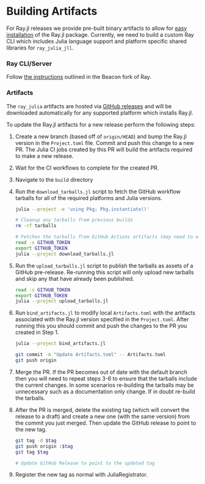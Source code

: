# Building Artifacts

For Ray.jl releases we provide pre-built binary artifacts to allow for [easy installation](./installation.md) of the Ray.jl package. Currently, we need to build a custom Ray CLI which includes Julia language support and platform specific shared libraries for `ray_julia_jll`.

### Ray CLI/Server

Follow [the instructions](https://github.com/beacon-biosignals/ray/blob/beacon-main/python/README-building-wheels.md) outlined in the Beacon fork of Ray.

### Artifacts

The `ray_julia` artifacts are hosted via [GitHub releases](https://github.com/beacon-biosignals/Ray.jl/releases) and will be downloaded automatically for any supported platform which installs Ray.jl.

To update the Ray.jl artifacts for a new release perform the following steps:

1. Create a new branch (based off of `origin/HEAD`) and bump the Ray.jl version in the `Project.toml` file. Commit and push this change to a new PR. The Julia CI jobs created by this PR will build the artifacts required to make a new release.

2. Wait for the CI workflows to complete for the created PR.

3. Navigate to the `build` directory

4. Run the `download_tarballs.jl` script to fetch the GitHub workflow tarballs for all of the required platforms and Julia versions.

   ```sh
   julia --project -e 'using Pkg; Pkg.instantiate()'

   # Cleanup any tarballs from previous builds
   rm -rf tarballs

   # Fetches the tarballs from GitHub Actions artifacts (may need to wait on CI)
   read -s GITHUB_TOKEN
   export GITHUB_TOKEN
   julia --project download_tarballs.jl
   ```

5. Run the `upload_tarballs.jl` script to publish the tarballs as assets of a GitHub pre-release. Re-running this script will only upload new tarballs and skip any that have already been published.

   ```sh
   read -s GITHUB_TOKEN
   export GITHUB_TOKEN
   julia --project upload_tarballs.jl
   ```

6. Run `bind_artifacts.jl` to modify local `Artifacts.toml` with the artifacts associated with the Ray.jl version specified in the `Project.toml`. After running this you should commit and push the changes to the PR you created in Step 1.

   ```sh
   julia --project bind_artifacts.jl

   git commit -m "Update Artifacts.toml" -- Artifacts.toml
   git push origin
   ```

7. Merge the PR. If the PR becomes out of date with the default branch then you will need to repeat steps 3-6 to ensure that the tarballs include the current changes. In some scenarios re-building the tarballs may be unnecessary such as a documentation only change. If in doubt re-build the tarballs.

8. After the PR is merged, delete the existing tag (which will convert the release to a draft) and create a new one (with the same version) from the commit you just merged. Then update the GitHub release to point to the new tag.

   ```sh
   git tag -d $tag
   git push origin :$tag
   git tag $tag

   # Update GitHub Release to point to the updated tag
   ```

9. Register the new tag as normal with JuliaRegistrator.
